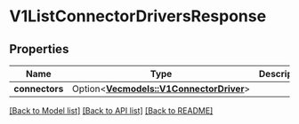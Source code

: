 # V1ListConnectorDriversResponse

## Properties

Name | Type | Description | Notes
------------ | ------------- | ------------- | -------------
**connectors** | Option<[**Vec<models::V1ConnectorDriver>**](v1ConnectorDriver.md)> |  | [optional]

[[Back to Model list]](../README.md#documentation-for-models) [[Back to API list]](../README.md#documentation-for-api-endpoints) [[Back to README]](../README.md)



